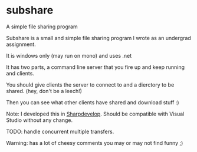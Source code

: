 subshare
========

A simple file sharing program

Subshare is a small and simple file sharing program I wrote as an undergrad assignment.

It is windows only (may run on mono) and uses .net

It has two parts, a command line server that you fire up and keep running and clients.

You should give clients the server to connect to and a dierctory to be shared. (hey, don't be a leech!)

Then you can see what other clients have shared and download stuff :)

Note: I developed this in [Sharpdevelop](http://www.icsharpcode.net/OpenSource/SD/Default.aspx).
Should be compatible with Visual Studio without any change.

TODO: handle concurrent multiple transfers.

Warning: has a lot of cheesy comments you may or may not find funny ;)
